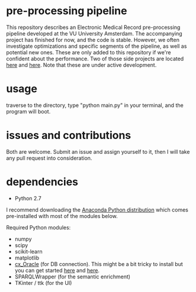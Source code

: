 # pre-processing pipeline
This repository describes an Electronic Medical Record pre-processing pipeline developed at the VU University Amsterdam. The accompanying project has finished for now, and the code is stable. However, we often investigate optimizations and specific segments of the pipeline, as well as potential new ones. These are only added to this repository if we're confident about the performance. Two of those side projects are located [here](https://gitlab.com/crc-project/vumc-crc) and [here](git@gitlab.com:crc-project/patient-clustering.git). Note that these are under active development.

# usage
traverse to the directory, type "python main.py" in your terminal, and the program will boot. 

# issues and contributions
Both are welcome. Submit an issue and assign yourself to it, then I will take any pull request into consideration.

# dependencies
* Python 2.7
 
I recommend downloading the [Anaconda Python distribution](https://docs.continuum.io/anaconda/install) which comes pre-installed with most of the modules below.

Required Python modules:
* numpy
* scipy
* scikit-learn 
* matplotlib
* [cx_Oracle](https://pypi.python.org/pypi/cx_Oracle) (for DB connection). This might be a bit tricky to install but you can get started [here](https://blogs.oracle.com/opal/entry/configuring_python_cx_oracle_and) and [here](http://stackoverflow.com/questions/30928203/cx-oracle-does-not-recognize-location-of-oracle-software-installation-for-instal).
* SPARQLWrapper (for the semantic enrichment)
* TKinter / ttk (for the UI)
